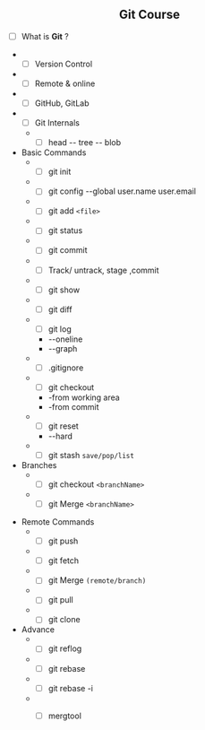 <center><h2>Git Course</h2></center> 

 - [ ] What is **Git** ?
 
  *  - [ ] Version Control
  *  - [ ] Remote & online
  *  - [ ] GitHub, GitLab
*  - [ ] Git Internals
   * - [ ] head -- tree --  blob
* Basic Commands
  * - [ ] git init
  * - [ ] git config --global user.name user.email
  * - [ ] git add `<file>`
  * - [ ] git status
  * - [ ] git commit
  * - [ ] Track/ untrack, stage ,commit
  * - [ ] git show 
  * - [ ] git diff
  * - [ ] git log
    *  --oneline
    *  --graph
  *  - [ ] .gitignore
  * - [ ] git checkout 
    *  -from working area
    * -from commit
  * - [ ] git reset 
    * --hard

  * - [ ] git stash `save/pop/list`
* Branches
  * - [ ] git checkout `<branchName>`
  * - [ ] git Merge  `<branchName>`

- Remote Commands
  * - [ ] git push
  * - [ ] git fetch
  * - [ ] git Merge `(remote/branch)`
  * - [ ] git pull
  * - [ ] git clone
- Advance 
  * - [ ] git reflog
  * - [ ] git rebase
  * - [ ] git rebase -i
  * - [ ] mergtool

  
  